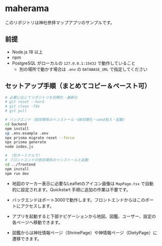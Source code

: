 # maherama

このリポジトリは神社参拝マップアプリのサンプルです。

## 前提
- Node.js 18 以上
- npm
- PostgreSQL がローカルの `127.0.0.1:15432` で動作していること
  - 別の場所で動かす場合は `.env` の `DATABASE_URL` で指定してください

## セットアップ手順（まとめてコピー＆ペースト可）

```bash
# 必要に応じてリポジトリを初期化・最新化
# git reset --hard
# git clean -fdx
# git pull

# バックエンド（依存関係のインストール・DB初期化・seed投入・起動）
cd backend
npm install
cp .env.example .env
npx prisma migrate reset --force
npx prisma generate
node index.js

# （別ターミナルで）
# フロントエンドの依存関係のインストールと起動
cd ../frontend
npm install
npm run dev
```
- 地図のマーカー表示に必要なLeafletのアイコン画像は `MapPage.tsx` で自動的に設定されます。Quickstart 手順に追加の作業は不要です。

- バックエンドはポート3000で動作します。フロントエンドからはこのポートにアクセスします。
- アプリを起動すると下部ナビゲーションから地図、図鑑、ユーザー、設定の各ページへ移動できます。
- 図鑑からは神社情報ページ（ShrinePage）や神情報ページ（DietyPage）に遷移できます。
